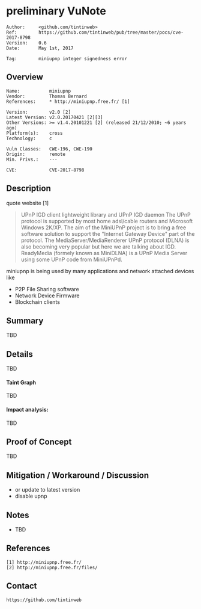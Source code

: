 preliminary VuNote
==================

    Author:     <github.com/tintinweb>
    Ref:        https://github.com/tintinweb/pub/tree/master/pocs/cve-2017-8798
    Version:    0.6
    Date:       May 1st, 2017

    Tag:        miniupnp integer signedness error

Overview
--------

    Name:           miniupnp
    Vendor:         Thomas Bernard
    References:     * http://miniupnp.free.fr/ [1]

    Version:        v2.0 [2]
    Latest Version: v2.0.20170421 [2][3]
    Other Versions: >= v1.4.20101221 [2] (released 21/12/2010; ~6 years ago)
    Platform(s):    cross
    Technology:     c

    Vuln Classes:   CWE-196, CWE-190
    Origin:         remote
    Min. Privs.:    ---

    CVE:            CVE-2017-8798


Description
---------

quote website [1]

>UPnP IGD client lightweight library and UPnP IGD daemon
>The UPnP protocol is supported by most home adsl/cable routers and Microsoft Windows 2K/XP. The aim of the MiniUPnP project is to bring a free software solution to support the "Internet Gateway Device" part of the protocol. The MediaServer/MediaRenderer UPnP protocol (DLNA) is also becoming very popular but here we are talking about IGD. ReadyMedia (formely known as MiniDLNA) is a UPnP Media Server using some UPnP code from MiniUPnPd.

miniupnp is being used by many applications and network attached devices like

* P2P File Sharing software
* Network Device Firmware
* Blockchain clients


Summary
-------

TBD

Details
-------

TBD
                    
#### Taint Graph

TBD

#### Impact analysis:

TBD

Proof of Concept
----------------

TBD

Mitigation / Workaround / Discussion
-------------------------------------

* or update to latest version
* disable upnp

Notes
-----

* TBD

References
----------

    [1] http://miniupnp.free.fr/
    [2] http://miniupnp.free.fr/files/


Contact
-------

    https://github.com/tintinweb
